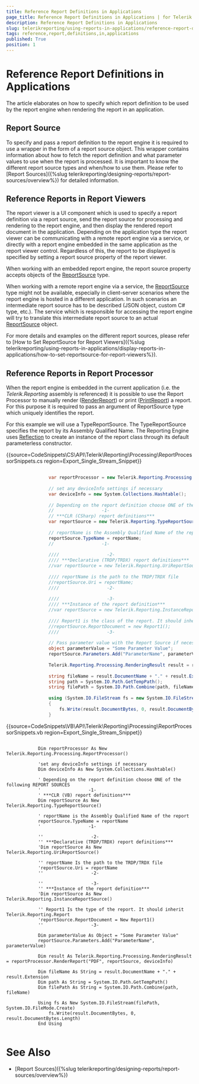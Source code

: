 ```yaml
---
title: Reference Report Definitions in Applications
page_title: Reference Report Definitions in Applications | for Telerik Reporting Documentation
description: Reference Report Definitions in Applications
slug: telerikreporting/using-reports-in-applications/reference-report-definitions-in-applications
tags: reference,report,definitions,in,applications
published: True
position: 1
---
```


# Reference Report Definitions in Applications



The article elaborates on how to specify which report definition to be used by the report engine when rendering the report in an application.       

## Report Source

To specify and pass a report definition to the report engine it is required to use a wrapper in the form of a           report source object. This wrapper contains information about how to fetch the           report definition and what parameter values to use when the report is processed.           It is important to know the different report source types and when/how to use them. Please refer to           [Report Sources]({%slug telerikreporting/designing-reports/report-sources/overview%}) for detailed information.         

## Reference Reports in Report Viewers

The report viewer is a UI component which is used to specify a report definition via a report source, send the report source for processing           and rendering to the report engine, and then display the rendered report document in the application.           Depending on the application type the report viewer can be communicating with a remote report engine via a service, or directly with a           report engine embedded in the same application as the report viewer control. Regardless of this, the report to be displayed           is specified by setting a report source property of the report viewer.         

When working with an embedded report engine, the report source property accepts objects of the           [ReportSource](/reporting/api/Telerik.Reporting.ReportSource) type.         

When working with a remote report engine via a service, the           [ReportSource](/reporting/api/Telerik.Reporting.ReportSource)           type might not be available, especially in client-server scenarios where the report engine is hosted in a different application.           In such scenarios an intermediate report source has to be described (JSON object, custom C# type, etc.).           The service which is responsible for accessing the report engine will try to translate this intermediate report source to an actual           [ReportSource](/reporting/api/Telerik.Reporting.ReportSource) object.         

For more details and examples on the different report sources, please refer to           [How to Set ReportSource for Report Viewers]({%slug telerikreporting/using-reports-in-applications/display-reports-in-applications/how-to-set-reportsource-for-report-viewers%}).         

## Reference Reports in Report Processor

When the report engine is embedded in the current application (i.e. the *Telerik.Reporting*  assembly is referenced)           it is possible to use the Report Processor to manually render           ([RenderReport](/reporting/api/Telerik.Reporting.Processing.ReportProcessor#Telerik_Reporting_Processing_ReportProcessor_RenderReport_System_String_Telerik_Reporting_ReportSource_System_Collections_Hashtable_))           or print           ([PrintReport](/reporting/api/Telerik.Reporting.Processing.ReportProcessor#Telerik_Reporting_Processing_ReportProcessor_PrintReport_Telerik_Reporting_ReportSource_System_Drawing_Printing_PrinterSettings_))           a report. For this purpose it is required to pass an argument of ReportSource type which uniquely identifies the report.         

For this example we will use a TypeReportSource. The TypeReportSource specifies the report by its Assembly Qualified Name. The Reporting Engine uses [Reflection](https://msdn.microsoft.com/en-us/library/ms173183(v=vs.110).aspx) to create an instance of the report class through its default parameterless constructor.         

{{source=CodeSnippets\CS\API\Telerik\Reporting\Processing\ReportProcessorSnippets.cs region=Export_Single_Stream_Snippet}}
````C#
	
	            var reportProcessor = new Telerik.Reporting.Processing.ReportProcessor();
	
	            // set any deviceInfo settings if necessary
	            var deviceInfo = new System.Collections.Hashtable();
	
	            // Depending on the report definition choose ONE of the following REPORT SOURCES
	            //                  -1-
	            // ***CLR (CSharp) report definitions***
	            var reportSource = new Telerik.Reporting.TypeReportSource();
	
	            // reportName is the Assembly Qualified Name of the report
	            reportSource.TypeName = reportName;
	            //                  -1-
	
	            ////                  -2-
	            //// ***Declarative (TRDP/TRDX) report definitions***
	            //var reportSource = new Telerik.Reporting.UriReportSource();
	
	            //// reportName is the path to the TRDP/TRDX file
	            //reportSource.Uri = reportName;
	            ////                  -2-
	
	            ////                  -3-
	            //// ***Instance of the report definition***
	            //var reportSource = new Telerik.Reporting.InstanceReportSource();
	
	            //// Report1 is the class of the report. It should inherit Telerik.Reporting.Report class
	            //reportSource.ReportDocument = new Report1();
	            ////                  -3-
	
	            // Pass parameter value with the Report Source if necessary
	            object parameterValue = "Some Parameter Value";
	            reportSource.Parameters.Add("ParameterName", parameterValue);
	
	            Telerik.Reporting.Processing.RenderingResult result = reportProcessor.RenderReport("PDF", reportSource, deviceInfo);
	
	            string fileName = result.DocumentName + "." + result.Extension;
	            string path = System.IO.Path.GetTempPath();
	            string filePath = System.IO.Path.Combine(path, fileName);
	
	            using (System.IO.FileStream fs = new System.IO.FileStream(filePath, System.IO.FileMode.Create))
	            {
	                fs.Write(result.DocumentBytes, 0, result.DocumentBytes.Length);
	            }
````
{{source=CodeSnippets\VB\API\Telerik\Reporting\Processing\ReportProcessorSnippets.vb region=Export_Single_Stream_Snippet}}
````VB
	
	        Dim reportProcessor As New Telerik.Reporting.Processing.ReportProcessor()
	
	        'set any deviceInfo settings if necessary
	        Dim deviceInfo As New System.Collections.Hashtable()
	
	        ' Depending on the report definition choose ONE of the following REPORT SOURCES
	        '                  -1-
	        ' ***CLR (VB) report definitions***
	        Dim reportSource As New Telerik.Reporting.TypeReportSource()
	
	        ' reportName is the Assembly Qualified Name of the report
	        reportSource.TypeName = reportName
	        '                  -1-
	
	        ''                  -2-
	        '' ***Declarative (TRDP/TRDX) report definitions***
	        'Dim reportSource As New Telerik.Reporting.UriReportSource()
	
	        '' reportName Is the path to the TRDP/TRDX file
	        'reportSource.Uri = reportName
	        ''                  -2-
	
	        ''                  -3-
	        '' ***Instance of the report definition***
	        'Dim reportSource As New Telerik.Reporting.InstanceReportSource()
	
	        '' Report1 Is the type of the report. It should inherit Telerik.Reporting.Report
	        'reportSource.ReportDocument = New Report1()
	        ''                  -3-
	
	        Dim parameterValue As Object = "Some Parameter Value"
	        reportSource.Parameters.Add("ParameterName", parameterValue)
	
	        Dim result As Telerik.Reporting.Processing.RenderingResult = reportProcessor.RenderReport("PDF", reportSource, deviceInfo)
	
	        Dim fileName As String = result.DocumentName + "." + result.Extension
	        Dim path As String = System.IO.Path.GetTempPath()
	        Dim filePath As String = System.IO.Path.Combine(path, fileName)
	
	        Using fs As New System.IO.FileStream(filePath, System.IO.FileMode.Create)
	            fs.Write(result.DocumentBytes, 0, result.DocumentBytes.Length)
	        End Using
	
````



# See Also


 * [Report Sources]({%slug telerikreporting/designing-reports/report-sources/overview%})
